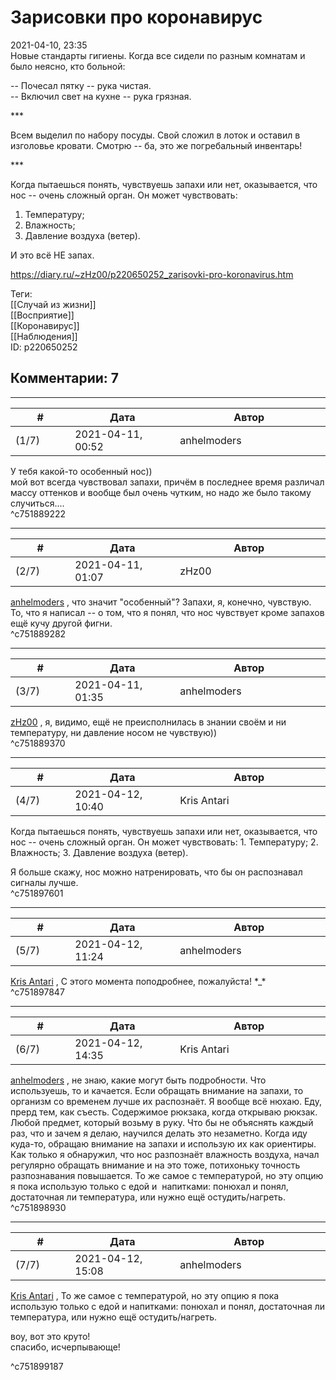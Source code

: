Зарисовки про коронавирус
=========================

  
2021-04-10, 23:35  
 Новые стандарты гигиены. Когда все сидели по разным комнатам и было неясно, кто больной:   
   
 -- Почесал пятку -- рука чистая.   
 -- Включил свет на кухне -- рука грязная.   
   
 \*\*\*   
   
 Всем выделил по набору посуды. Свой сложил в лоток и оставил в изголовье кровати. Смотрю -- ба, это же погребальный инвентарь!   
   
 \*\*\*   
   
 Когда пытаешься понять, чувствуешь запахи или нет, оказывается, что нос -- очень сложный орган. Он может чувствовать:   
 1. Температуру;   
 2. Влажность;   
 3. Давление воздуха (ветер).   
   
 И это всё НЕ запах.   
  
<https://diary.ru/~zHz00/p220650252_zarisovki-pro-koronavirus.htm>  
  
Теги:  
[[Случай из жизни]]  
[[Восприятие]]  
[[Коронавирус]]  
[[Наблюдения]]  
ID: p220650252  


Комментарии: 7
--------------

  


---



|         #         |              Дата              |                     Автор                     |           ID           |
| --- | --- | --- | --- |
| (1/7) | 2021-04-11, 00:52 | anhelmoders | c751889222 |

  
 У тебя какой-то особенный нос))   
 мой вот всегда чувствовал запахи, причём в последнее время различал массу оттенков и вообще был очень чутким, но надо же было такому случиться....   
 ^c751889222

---



|         #         |              Дата              |                     Автор                     |           ID           |
| --- | --- | --- | --- |
| (2/7) | 2021-04-11, 01:07 | zHz00 | c751889282 |

  
  [anhelmoders](https://anhelmoders.diary.ru "No plans. Only wonders.")  , что значит "особенный"? Запахи, я, конечно, чувствую. То, что я написал -- о том, что я понял, что нос чувствует кроме запахов ещё кучу другой фигни.   
 ^c751889282

---



|         #         |              Дата              |                     Автор                     |           ID           |
| --- | --- | --- | --- |
| (3/7) | 2021-04-11, 01:35 | anhelmoders | c751889370 |

  
  [zHz00](https://zHz00.diary.ru "Untitled")  , я, видимо, ещё не преисполнилась в знании своём и ни температуру, ни давление носом не чувствую))   
 ^c751889370

---



|         #         |              Дата              |                     Автор                     |           ID           |
| --- | --- | --- | --- |
| (4/7) | 2021-04-12, 10:40 | Kris Antari | c751897601 |

  
  Когда пытаешься понять, чувствуешь запахи или нет, оказывается, что нос -- очень сложный орган. Он может чувствовать: 1. Температуру; 2. Влажность; 3. Давление воздуха (ветер).    
   
 Я больше скажу, нос можно натренировать, что бы он распознавал сигналы лучше.   
 ^c751897601

---



|         #         |              Дата              |                     Автор                     |           ID           |
| --- | --- | --- | --- |
| (5/7) | 2021-04-12, 11:24 | anhelmoders | c751897847 |

  
  [Kris Antari](https://Kris-Antari.diary.ru "Animus Vox")  , С этого момента поподробнее, пожалуйста! \*\_\*   
 ^c751897847

---



|         #         |              Дата              |                     Автор                     |           ID           |
| --- | --- | --- | --- |
| (6/7) | 2021-04-12, 14:35 | Kris Antari | c751898930 |

  
  [anhelmoders](https://anhelmoders.diary.ru "No plans. Only wonders.")  , не знаю, какие могут быть подробности. Что используешь, то и качается. Если обращать внимание на запахи, то организм со временем лучше их распознаёт. Я вообще всё нюхаю. Еду, прерд тем, как съесть. Содержимое рюкзака, когда открываю рюкзак. Любой предмет, который возьму в руку. Что бы не объяснять каждый раз, что и зачем я делаю, научился делать это незаметно. Когда иду куда-то, обращаю внимание на запахи и использую их как ориентиры. Как только я обнаружил, что нос разпознаёт влажность воздуха, начал регулярно обращать внимание и на это тоже, потихоньку точность разпознавания повышается. То же самое с температурой, но эту опцию я пока использую только с едой и  напитками: понюхал и понял, достаточная ли температура, или нужно ещё остудить/нагреть.   
 ^c751898930

---



|         #         |              Дата              |                     Автор                     |           ID           |
| --- | --- | --- | --- |
| (7/7) | 2021-04-12, 15:08 | anhelmoders | c751899187 |

  
   [Kris Antari](https://Kris-Antari.diary.ru "Animus Vox")  , То же самое с температурой, но эту опцию я пока использую только с едой и напитками: понюхал и понял, достаточная ли температура, или нужно ещё остудить/нагреть.   
   
 воу, вот это круто!   
 спасибо, исчерпывающе!   
    
 ^c751899187